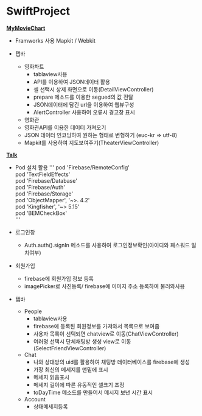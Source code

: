 # SwiftProject

[**MyMovieChart**](https://github.com/JINHYUCK-r/SwiftProject/tree/master/MyMovieChart)
 - Framworks 사용
 Mapkit / Webkit
 
- 탭바
  - 영화차트
    - tablaview사용 
    - API를 이용하여 JSON데이터 활용
    - 셀 선택시 상제 화면으로 이동(DetailViewController)
     - prepare 메소드를 이용한 segued의 값 전달
    - JSON데이터에 담긴 url을 이용하여 웹뷰구성
    - AlertController 사용하여 오류시 경고창 표시
   - 영화관
    - 영화관API를 이용한 데이터 가져오기
    - JSON 데이터 인코딩하여 원하는 형태로 변형하기 (euc-kr => utf-8)
   - Mapkit를 사용하여 지도보여주기(TheaterViewController)
  


[**Talk**](https://github.com/JINHYUCK-r/SwiftProject/tree/master/Talk)
- Pod 설치 활용
'''
 pod 'Firebase/RemoteConfig'<br>
 pod 'TextFieldEffects'<br>
 pod 'Firebase/Database'<br>
 pod 'Firebase/Auth' <br>
 pod 'Firebase/Storage' <br>
 pod 'ObjectMapper', '~>. 4.2' <br>
 pod 'Kingfisher', '~> 5.15' <br>
 pod 'BEMCheckBox' <br>
 '''
 
- 로그인창
  - Auth.auth().signIn 메소드를 사용하여 로그인정보확인(아이디와 패스워드 일치여부)

- 회원가입
  - firebase에 회원가입 정보 등록
  - imagePicker로 사진등록/ firebase에 이미지 주소 등록하여 불러와사용
 
- 탭바
  - People
    - tablaview사용 
    - firebase에 등록된 회원정보를 가져와서 목록으로 보여줌
    - 사용자 목록이 선택되면 chatview로 이동(ChatViewController)
    - 여러명 선택시 단체채팅방 생성 view로 이동(SelectFriendViewController)
  - Chat
     - 나와 상대방의 uid를 활용하여 채팅방 데이터베이스를 firebase에 생성
     - 가장 최신의 메세지를 맨밑에 표시
     - 메세지 읽음표시
     - 메세지 길이에 따른 유동적인 셀크기 조정
     - toDayTime 메소드를 만들어서 메시지 보낸 시간 표시
  - Account
     - 상태메세지등록
